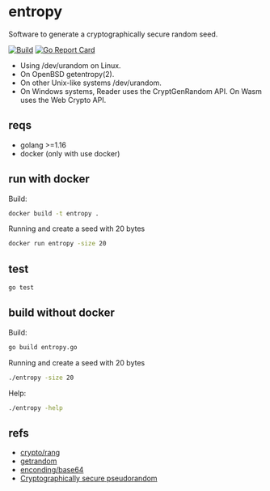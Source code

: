 # entropy

Software to generate a cryptographically secure random seed.

[![Build](https://github.com/thiago-scherrer/entropy/actions/workflows/build.yml/badge.svg)](https://github.com/thiago-scherrer/entropy/actions/workflows/build.yml)
[![Go Report Card](https://goreportcard.com/badge/github.com/thiago-scherrer/entropy)](https://goreportcard.com/report/github.com/thiago-scherrer/entropy)

- Using /dev/urandom on Linux.
- On OpenBSD getentropy(2).
- On other Unix-like systems /dev/urandom.
- On Windows systems, Reader uses the CryptGenRandom API. On Wasm uses the Web Crypto API.

## reqs

- golang >=1.16
- docker (only with use docker)

## run with docker

Build:

```sh
docker build -t entropy .
```

Running and create a seed with 20 bytes

```sh
docker run entropy -size 20
```

## test

```sh
go test
```

## build without docker

Build:

```sh
go build entropy.go
```

Running and create a seed with 20 bytes

```sh
./entropy -size 20
```

Help:

```bash
./entropy -help
```

## refs

- [crypto/rang](https://golang.org/pkg/crypto/rand/)
- [getrandom](http://man7.org/linux/man-pages/man2/getrandom.2.html)
- [enconding/base64](https://golang.org/pkg/encoding/base64)
- [Cryptographically secure pseudorandom](https://en.wikipedia.org/wiki/Cryptographically_secure_pseudorandom_number_generator)
